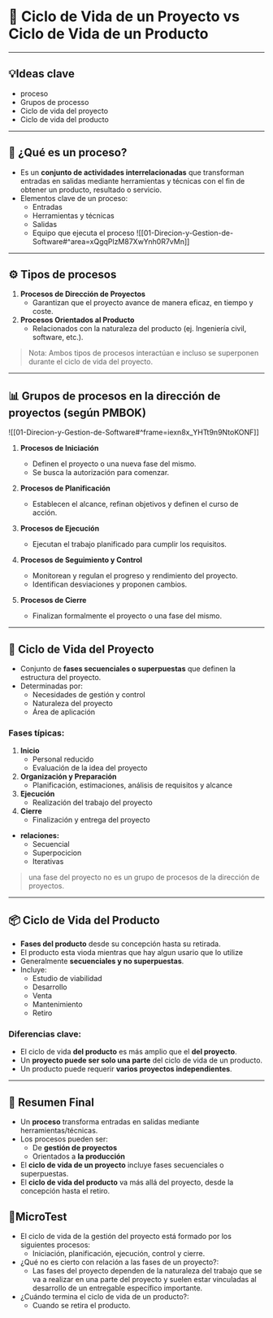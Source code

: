 # 📘 Ciclo de Vida de un Proyecto vs Ciclo de Vida de un Producto

---
## 💡Ideas clave

- proceso
- Grupos de processo
- Ciclo de vida del proyecto
- Ciclo de vida del producto


---

## 🧩 ¿Qué es un proceso?

- Es un **conjunto de actividades interrelacionadas** que transforman entradas en salidas mediante herramientas y técnicas con el fin de obtener un producto, resultado o servicio.
- Elementos clave de un proceso:
  - Entradas
  - Herramientas y técnicas
  - Salidas
  - Equipo que ejecuta el proceso
![[01-Direcion-y-Gestion-de-Software#^area=xQgqPlzM87XwYnh0R7vMn]]
---

## ⚙️ Tipos de procesos

1. **Procesos de Dirección de Proyectos**  
   - Garantizan que el proyecto avance de manera eficaz, en tiempo y coste.
2. **Procesos Orientados al Producto**  
   - Relacionados con la naturaleza del producto (ej. Ingeniería civil, software, etc.).

> Nota: Ambos tipos de procesos interactúan e incluso se superponen durante el ciclo de vida del proyecto.

---

## 📊 Grupos de procesos en la dirección de proyectos (según PMBOK)
![[01-Direcion-y-Gestion-de-Software#^frame=iexn8x_YHTt9n9NtoKONF]]
1. **Procesos de Iniciación**  
   - Definen el proyecto o una nueva fase del mismo.
   - Se busca la autorización para comenzar.

2. **Procesos de Planificación**  
   - Establecen el alcance, refinan objetivos y definen el curso de acción.

3. **Procesos de Ejecución**  
   - Ejecutan el trabajo planificado para cumplir los requisitos.

4. **Procesos de Seguimiento y Control**  
   - Monitorean y regulan el progreso y rendimiento del proyecto.
   - Identifican desviaciones y proponen cambios.

5. **Procesos de Cierre**  
   - Finalizan formalmente el proyecto o una fase del mismo.

---

## 🔄 Ciclo de Vida del Proyecto

- Conjunto de **fases secuenciales o superpuestas** que definen la estructura del proyecto.
- Determinadas por:
  - Necesidades de gestión y control
  - Naturaleza del proyecto
  - Área de aplicación

### Fases típicas:
1. **Inicio**
   - Personal reducido
   - Evaluación de la idea del proyecto
2. **Organización y Preparación**
   - Planificación, estimaciones, análisis de requisitos y alcance
3. **Ejecución**
   - Realización del trabajo del proyecto
4. **Cierre**
   - Finalización y entrega del proyecto

- **relaciones:**
	- Secuencial 
	- Superpocicion
	- Iterativas
	  


> una fase del proyecto no es un grupo de procesos de la dirección de proyectos.

---

## 📦 Ciclo de Vida del Producto

- **Fases del producto** desde su concepción hasta su retirada.
- El producto esta vioda mientras que hay algun usario que lo utilize
- Generalmente **secuenciales y no superpuestas**.
- Incluye:
  - Estudio de viabilidad
  - Desarrollo
  - Venta
  - Mantenimiento
  - Retiro


### Diferencias clave:
- El ciclo de vida **del producto** es más amplio que el **del proyecto**.
- Un **proyecto puede ser solo una parte** del ciclo de vida de un producto.
- Un producto puede requerir **varios proyectos independientes**.

---

## 🧠 Resumen Final

- Un **proceso** transforma entradas en salidas mediante herramientas/técnicas.
- Los procesos pueden ser:
  - De **gestión de proyectos**
  - Orientados a **la producción**
- El **ciclo de vida de un proyecto** incluye fases secuenciales o superpuestas.
- El **ciclo de vida del producto** va más allá del proyecto, desde la concepción hasta el retiro.

## 📝MicroTest

- El ciclo de vida de la gestión del proyecto está formado por los siguientes procesos:
	- Iniciación, planificación, ejecución, control y cierre.  
- ¿Qué no es cierto con relación a las fases de un proyecto?:   
	- Las fases del proyecto dependen de la naturaleza del trabajo que se va a realizar en una parte del proyecto y suelen estar vinculadas al desarrollo de un entregable específico importante.  
- ¿Cuándo termina el ciclo de vida de un producto?:  
	- Cuando se retira el producto.  
